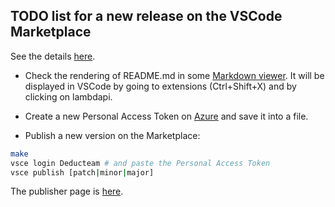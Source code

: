 TODO list for a new release on the VSCode Marketplace
-----------------------------------------------------

See the details [here](https://code.visualstudio.com/api/working-with-extensions/publishing-extension).

- Check the rendering of README.md in some [Markdown viewer](https://codebeautify.org/markdown-viewer). It will be displayed in VSCode by going to extensions
(Ctrl+Shift+X) and by clicking on lambdapi.

- Create a new Personal Access Token on [Azure](https://dev.azure.com/lambdapi/) and save it into a file.

- Publish a new version on the Marketplace:

```bash
make
vsce login Deducteam # and paste the Personal Access Token
vsce publish [patch|minor|major]
```

The publisher page is [here](https://marketplace.visualstudio.com/manage/publishers/deducteam).
